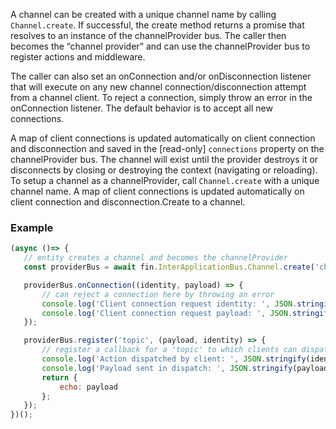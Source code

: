 A channel can be created with a unique channel name by calling `Channel.create`. If successful, the create method returns a promise that resolves to an instance of the channelProvider bus. The caller then becomes the “channel provider” and can use the channelProvider bus to register actions and middleware.

The caller can also set an onConnection and/or onDisconnection listener that will execute on any new channel connection/disconnection attempt from a channel client. To reject a connection, simply throw an error in the onConnection listener.  The default behavior is to accept all new connections.

A map of client connections is updated automatically on client connection and disconnection and saved in the [read-only] `connections` property on the channelProvider bus.  The channel will exist until the provider destroys it or disconnects by closing or destroying the context (navigating or reloading). To setup a channel as a channelProvider, call `Channel.create` with a unique channel name. A map of client connections is updated automatically on client connection and disconnection.Create to a channel.

### Example
```js
(async ()=> {
   // entity creates a channel and becomes the channelProvider
   const providerBus = await fin.InterApplicationBus.Channel.create('channelName');

   providerBus.onConnection((identity, payload) => {
       // can reject a connection here by throwing an error
       console.log('Client connection request identity: ', JSON.stringify(identity));
       console.log('Client connection request payload: ', JSON.stringify(payload));
   });

   providerBus.register('topic', (payload, identity) => {
       // register a callback for a 'topic' to which clients can dispatch an action
       console.log('Action dispatched by client: ', JSON.stringify(identity));
       console.log('Payload sent in dispatch: ', JSON.stringify(payload));
       return {
           echo: payload
       };
   });
})();
```
